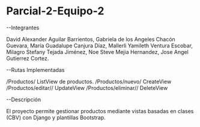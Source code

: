 # Parcial-2-Equipo-2

--Integrantes

David Alexander Aguilar Barrientos,
Gabriela de los Angeles Chacón Guevara,
María Guadalupe Canjura Díaz,
Mallerli Yamileth Ventura Escobar,
Milagro Stefany Tejada Jiménez,
Noe Steve Mejia Hernandez,
Jose Angel Gutierrez Cortez.

--Rutas Implementadas

/Productos/ ListView de productos.
/Productos/nuevo/ CreateView
/Productos/editar/<id>/ UpdateView
/Productos/eliminar/<id>/ DeleteView

--Descripción 

El proyecto permite gestionar productos mediante vistas basadas en clases (CBV) con Django y plantillas Bootstrap.
